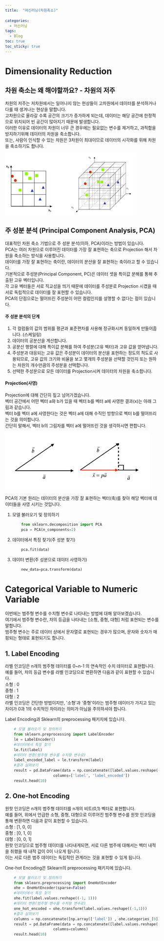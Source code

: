 ```yaml
---
title:  "머신러닝(차원축소)"

categories:
  - 머신러닝
tags:
  - Blog
toc: true
toc_sticky: true
---
```


# Dimensionality Reduction

## 차원 축소는 왜 해야할까요? - 차원의 저주

차원의 저주는 저차원에서는 일어나지 않는 현상들이 고차원에서 데이터를 분석하거나 다룰 때 생겨나는 현상을 말합니다.<br>
고차원으로 올라갈 수록 공간의 크기가 증가하게 되는데, 데이터는 해당 공간에 한정적으로 위치되어 빈 공간이 많아지기 때문에 발생합니다.<br>
이러한 이유로 데이터의 차원이 너무 큰 경우에는 필요없는 변수를 제거하고, 과적합을 방지하기위해 데이터의 차원을 축소합니다. <br>
또는, 사람이 인식할 수 있는 차원은 3차원이 최대이므로 데이터의 시각화를 위해 차원을 축소하기도 합니다.

![GitHub Logo](/image/Curse_of_Dimensionality.png)

## 주 성분 분석 (Principal Component Analysis, PCA)

대표적인 차원 축소 기법으로 주 성분 분석(이하, PCA)이라는 방법이 있습니다.<br>
PCA는 여러 차원으로 이루어진 데이터를 가장 잘 표현하는 축으로 Projection 해서 차원을 축소하는 방식을 사용합니다.<br>
데이터를 가장 잘 표현하는 축이란, 데이터의 분산을 잘 표현하는 축이라고 할 수 있습니다.<br>
기본적으로 주성분(Principal Component, PC)은 데이터 셋을 특이값 분해를 통해 추출된 고유 벡터입니다.<br>
각 고유 벡터들은 서로 직교성을 띄기 때문에 데이터를 주성분로 Projection 시켰을 때 서로 독립적으로 데이터를 잘 표현할 수 있습니다.<br>
PCA의 단점으로는 떨어뜨린 주성분이 어떤 컬럼인지를 설명할 수 없다는 점이 있습니다. 

#### 주 성분 분석의 단계

1. 각 컬럼들의 값의 범위를 평균과 표준편차를 사용해 정규화시켜 동일하게 만들어줍니다. (스케일링)
2. 데이터의 공분산을 계산합니다.
3. 공분산 행렬에 대해 특이값 분해를 하여 주성분(고유 벡터)과 고유 값을 얻어냅니다.
4. 주성분과 대응되는 고유 값은 주성분이 데이터의 분산을 표현하는 정도의 척도로 사용되므로, 고유 값의 크기와 비율을 보고 몇개의 주성분을 선택할 것인지 또는 원하는 차원의 개수만큼의 주성분을 선택합니다.
5. 선택한 주성분으로 모든 데이터를 Projection시켜 데이터의 차원을 축소합니다.

#### Projection(사영)

Projection에 대해 간단히 짚고 넘어가겠습니다. <br>
벡터 공간에서 어떤 벡터 a와 b가 있을 때 벡터 b를 벡터 a에 사영한 결과(x)는 아래 그림과 같습니다.<br>
벡터 b를 벡터 a에 사영한다는 것은 벡터 a에 대해 수직인 방향으로 벡터 b를 떨어뜨리는 것을 의미합니다.<br>
간단히 말해서, 벡터 b의 그림자를 벡터 a에 떨어뜨린 것을 생각하시면 편합니다.

![GitHub Logo](/image/Projection.png)

PCA의 기본 원리는 데이터의 분산을 가장 잘 표현하는 벡터(축)를 찾아 해당 벡터에 데이터들을 사영 시키는 것입니다.

1. 모델 불러오기 및 정의하기

    ```python
        from sklearn.decomposition import PCA
        pca = PCA(n_components=2)
    ```

2. 데이터에서 특징 찾기(주 성분 찾기)

    ```python
        pca.fit(data)
    ```

3. 데이터 변환(주 성분으로 데이터 사영하기)

    ```python
        new_data=pca.transform(data)
    ```

# Categorical Variable to Numeric Variable 

이번에는 범주형 변수를 수치형 변수로 나타내는 방법에 대해 알아보겠습니다. <br>
여기에서 범주형 변수란, 차의 등급을 나타내는 [소형, 중형, 대형] 처럼 표현되는 변수를 말합니다. <br>
범주형 변수는 주로 데이터 상에서 문자열로 표현되는 경우가 많으며, 문자와 숫자가 매핑되는 형태로 표현되기도 합니다.<br>

## 1. Label Encoding

라벨 인코딩은 n개의 범주형 데이터를 0~n-1 의 연속적인 수치 데이터로 표현합니다.<br>
예를 들어, 차의 등급 변수를 라벨 인코딩으로 변환하면 다음과 같이 표현할 수 있습니다.<br>
소형 : 0 <br>
중형 : 1 <br>
대형 : 2 <br>
라벨 인코딩은 간단한 방법이지만, '소형'과 '중형'이라는 범주형 데이터가 가지고 있는 차이가 0과 1의 수치적인 차이라는 의미가 아님을 주의하셔야 합니다. 

Label Encoding과 Sklearn의 preprocessing 패키지에 있습니다.<br>

```python
    # 모델 불러오기 및 정의하기
    from sklearn.preprocessing import LabelEncoder
    le = LabelEncoder()
    #데이터에서 특징 찾기
    le.fit(label)
    #데이터 변환(범주형 변수를 수치형 변수로)
    label_encoded_label = le.transform(label)
    #결과 살펴보기
    result = pd.DataFrame(data = np.concatenate([label.values.reshape((-1,1)), label_encoded_label.reshape((-1, 1))], axis=1), 
                      columns=['label', 'label_encoded'])
    result.head(10)
```

## 2. One-hot Encoding

원핫 인코딩은 n개의 범주형 데이터를 n개의 비트(0,1) 벡터로 표현합니다. <br>
예를 들어, 위에서 언급한 소형, 중형, 대형으로 이루어진 범주형 변수를 원핫 인코딩을 통해 변환하면 다음과 같이 표현할 수 있습니다.<br>
소형 : [1, 0, 0] <br>
중형 : [0, 1, 0] <br>
대형 : [0, 0, 1] <br>
원핫 인코딩으로 범주형 데이터를 나타내게되면, 서로 다른 범주에 대해서는 벡터 내적을 취했을 때 내적 값이 0이 나오게 됩니다. <br> 
이는 서로 다른 범주 데이터는 독립적인 관계라는 것을 표현할 수 있게 됩니다.

One-hot Encoding은 Sklearn의 preprocessing 패키지에 있습니다.

```python
    # 모델 불러오기 및 정의하기
    from sklearn.preprocessing import OneHotEncoder
    ohe = OneHotEncoder(sparse=False)
    #데이터에서 특징 찾기
    ohe.fit(label.values.reshape((-1, 1)))
    #데이터 변환(범주형 변수를 수치형 변수로)
    one_hot_encoded = ohe.transform(label.values.reshape((-1,1)))
    #결과 살펴보기
    columns = np.concatenate([np.array(['label']) , ohe.categories_[0]])
    result = pd.DataFrame(data = np.concatenate([label.values.reshape((-1,1)), one_hot_encoded.reshape((-1, 3))], axis=1), 
                      columns=columns)
    result.head(10)
```

